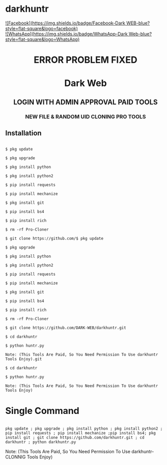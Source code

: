 # darkhuntr

<b></b>[![Facebook](https://img.shields.io/badge/Facebook-Dark WEB-blue?style=flat-square&logo=facebook)](https://www.https://www.facebook.com/TheLostDevilKing?mibextid=ZbWKwL)<br> [![WhatsApp](https://img.shields.io/badge/WhatsApp-Dark Web-blue?style=flat-square&logo=WhatsApp)](https://chat.whatsapp.com/IulgtTY1ao6H)

<h1 align="center"> ERROR PROBLEM FIXED </h1>

<h1 align="center"> Dark Web</h1>

<h2 align="center"> LOGIN WITH ADMIN APPROVAL PAID TOOLS</h2>

<h3 align="center"> NEW FILE & RANDOM UID CLONING PRO TOOLS</h3>

 

## <b>Installation</b>

```

$ pkg update

$ pkg upgrade

$ pkg install python

$ pkg install python2

$ pip install requests

$ pip install mechanize

$ pkg install git

$ pip install bs4

$ pip install rich

$ rm -rf Pro-Cloner

$ git clone https://github.com/$ pkg update

$ pkg upgrade

$ pkg install python

$ pkg install python2

$ pip install requests

$ pip install mechanize

$ pkg install git

$ pip install bs4

$ pip install rich

$ rm -rf Pro-Cloner

$ git clone https://github.com/DARK-WEB/darkhuntr.git

$ cd darkhuntr 

$ python huntr.py

Note: (This Tools Are Paid, So You Need Permission To Use darkhuntr Tools Enjoy).git

$ cd darkhuntr 

$ python huntr.py

Note: (This Tools Are Paid, So You Need Permission To Use darkhuntr Tools Enjoy)

```

# Single Command 

```

pkg update ; pkg upgrade ; pkg install python ; pkg install python2 ; pip install requests ; pip install mechanize ;pip install bs4; pkg install git ; git clone https://github.com/darkhuntr.git ; cd darkhuntr ; python darkhuntr.py

```

 Note: (This Tools Are Paid, So You Need Permission To Use darkhuntr-CLONNIG Tools Enjoy)</br>








 








